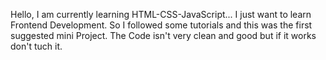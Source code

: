 Hello, 
I am currently learning HTML-CSS-JavaScript... I just want to learn Frontend Development. So I followed some tutorials and this was the first suggested mini Project.
The Code isn't very clean and good but if it works don't tuch it.
